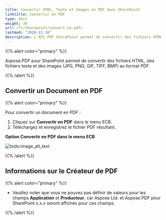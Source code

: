 ```yaml
---
title: Convertir HTML, Texte et Images en PDF dans SharePoint
linktitle: Convertir en PDF
type: docs
weight: 30
url: /fr/sharepoint/convert-to-pdf/
lastmod: "2020-12-16"
description: L'API PDF SharePoint permet de convertir des fichiers HTML, des fichiers texte et des images (JPG, PNG, GIF, TIFF, BMP) au format PDF.
---
```


{{% alert color="primary" %}}

Aspose.PDF pour SharePoint permet de convertir des fichiers HTML, des fichiers texte et des images (JPG, PNG, GIF, TIFF, BMP) au format PDF.

{{% /alert %}}


## **Convertir un Document en PDF**

{{% alert color="primary" %}}

Pour convertir un document en PDF :

1. Cliquez sur **Convertir en PDF** dans le menu ECB.
1. Téléchargez et enregistrez le fichier PDF résultant.

**Option Convertir en PDF dans le menu ECB**

![todo:image_alt_text](convert-to-pdf_1.jpg)

{{% /alert %}}

## **Informations sur le Créateur de PDF**

{{% alert color="primary" %}}

- Veuillez noter que vous ne pouvez pas définir de valeurs pour les champs **Application** et **Producteur**, car Aspose Ltd. et Aspose.PDF pour SharePoint x.x.x seront affichés pour ces champs.

{{% /alert %}}